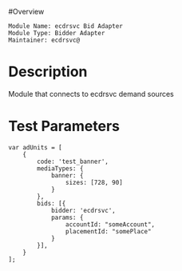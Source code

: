 #Overview

```
Module Name: ecdrsvc Bid Adapter
Module Type: Bidder Adapter
Maintainer: ecdrsvc@
```

# Description

Module that connects to ecdrsvc demand sources

# Test Parameters
```
var adUnits = [
    {
        code: 'test_banner',
        mediaTypes: {
            banner: {
                sizes: [728, 90]
            }
        },
        bids: [{
            bidder: 'ecdrsvc',
            params: {
                accountId: "someAccount",
                placementId: "somePlace"
            }
        }],
    }
];
```
